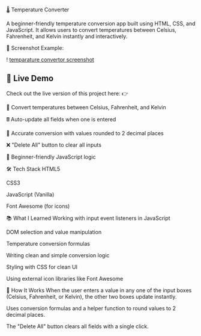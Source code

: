 🌡️ Temperature Converter

A beginner-friendly temperature conversion app built using HTML, CSS, and JavaScript. It allows users to convert temperatures between Celsius, Fahrenheit, and Kelvin instantly and interactively.


📸 Screenshot
Example:

! [temparature convertor screenshot](./images/temparature-convertor-screenshot.png)




## 🚀 Live Demo
Check out the live version of this project here:
👉 [](https://online-temp-converter.netlify.app/)





🔁 Convert temperatures between Celsius, Fahrenheit, and Kelvin

🖩 Auto-update all fields when one is entered

🎯 Accurate conversion with values rounded to 2 decimal places

❌ "Delete All" button to clear all inputs

🧠 Beginner-friendly JavaScript logic



🛠 Tech Stack
HTML5

CSS3

JavaScript (Vanilla)

Font Awesome (for icons)


📚 What I Learned
Working with input event listeners in JavaScript

DOM selection and value manipulation

Temperature conversion formulas

Writing clean and simple conversion logic

Styling with CSS for clean UI

Using external icon libraries like Font Awesome



🧪 How It Works
When the user enters a value in any one of the input boxes (Celsius, Fahrenheit, or Kelvin), the other two boxes update instantly.

Uses conversion formulas and a helper function to round values to 2 decimal places.

The "Delete All" button clears all fields with a single click.

